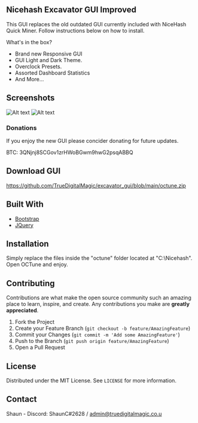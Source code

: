 <!-- ABOUT THE PROJECT -->
## Nicehash Excavator GUI Improved

This GUI replaces the old outdated GUI currently included with NiceHash Quick Miner. Follow instructions below on how to install.

What's in the box?

* Brand new Responsive GUI
* GUI Light and Dark Theme.
* Overclock Presets.
* Assorted Dashboard Statistics
* And More...

## Screenshots
![Alt text](https://i.imgur.com/GF7hCiM.png "Dark Theme")
![Alt text](https://i.imgur.com/co43gOR.png "Light Theme")

### Donations
If you enjoy the new GUI please concider donating for future updates.

BTC: 3QNjnj8SCGov1zrHWoBGwm9hwG2psqABBQ

## Download GUI
https://github.com/TrueDigitalMagic/excavator_gui/blob/main/octune.zip

## Built With

* [Bootstrap](https://getbootstrap.com)
* [JQuery](https://jquery.com)

## Installation

Simply replace the files inside the "octune" folder located at "C:\Nicehash\". Open OCTune and enjoy.

<!-- CONTRIBUTING -->
## Contributing

Contributions are what make the open source community such an amazing place to learn, inspire, and create. Any contributions you make are **greatly appreciated**.

1. Fork the Project
2. Create your Feature Branch (`git checkout -b feature/AmazingFeature`)
3. Commit your Changes (`git commit -m 'Add some AmazingFeature'`)
4. Push to the Branch (`git push origin feature/AmazingFeature`)
5. Open a Pull Request

<!-- LICENSE -->
## License

Distributed under the MIT License. See `LICENSE` for more information.

<!-- CONTACT -->
## Contact

Shaun - Discord: ShaunC#2628 / admin@truedigitalmagic.co.u
